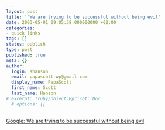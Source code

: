 ```yaml
---
layout: post
title: '"We are trying to be successful without being evil'
date: 2003-05-01 09:05:58.000000000 +02:00
categories:
- quick links
tags: []
status: publish
type: post
published: true
meta: {}
author:
  login: shanson
  email: papascott-wp@gmail.com
  display_name: PapaScott
  first_name: Scott
  last_name: Hanson
# excerpt: !ruby/object:Hpricot::Doc
  # options: {}
---
```

<p><a title="InfoWorld: Google eats own Pyra dog food" href="http://www.infoworld.com/article/03/04/25/HNgoogleprya_1.html">Google: We are trying to be successful without being evil</a></p>
